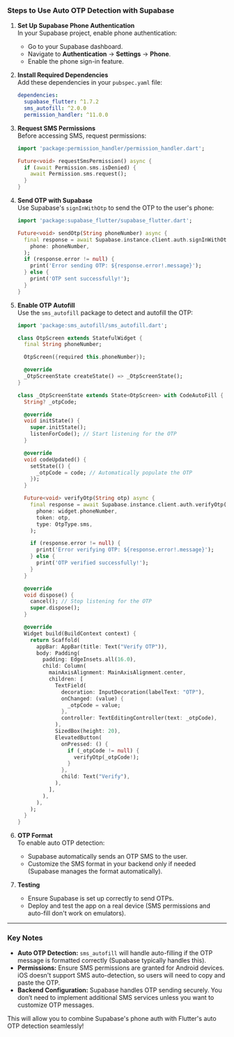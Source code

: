 ### **Steps to Use Auto OTP Detection with Supabase**

1. **Set Up Supabase Phone Authentication**  
   In your Supabase project, enable phone authentication:
   - Go to your Supabase dashboard.
   - Navigate to **Authentication** → **Settings** → **Phone**.
   - Enable the phone sign-in feature.

2. **Install Required Dependencies**  
   Add these dependencies in your `pubspec.yaml` file:
   ```yaml
   dependencies:
     supabase_flutter: ^1.7.2
     sms_autofill: ^2.0.0
     permission_handler: ^11.0.0
   ```

3. **Request SMS Permissions**  
   Before accessing SMS, request permissions:
   ```dart
   import 'package:permission_handler/permission_handler.dart';

   Future<void> requestSmsPermission() async {
     if (await Permission.sms.isDenied) {
       await Permission.sms.request();
     }
   }
   ```

4. **Send OTP with Supabase**  
   Use Supabase's `signInWithOtp` to send the OTP to the user's phone:
   ```dart
   import 'package:supabase_flutter/supabase_flutter.dart';

   Future<void> sendOtp(String phoneNumber) async {
     final response = await Supabase.instance.client.auth.signInWithOtp(
       phone: phoneNumber,
     );
     if (response.error != null) {
       print('Error sending OTP: ${response.error!.message}');
     } else {
       print('OTP sent successfully!');
     }
   }
   ```

5. **Enable OTP Autofill**  
   Use the `sms_autofill` package to detect and autofill the OTP:
   ```dart
   import 'package:sms_autofill/sms_autofill.dart';

   class OtpScreen extends StatefulWidget {
     final String phoneNumber;

     OtpScreen({required this.phoneNumber});

     @override
     _OtpScreenState createState() => _OtpScreenState();
   }

   class _OtpScreenState extends State<OtpScreen> with CodeAutoFill {
     String? _otpCode;

     @override
     void initState() {
       super.initState();
       listenForCode(); // Start listening for the OTP
     }

     @override
     void codeUpdated() {
       setState(() {
         _otpCode = code; // Automatically populate the OTP
       });
     }

     Future<void> verifyOtp(String otp) async {
       final response = await Supabase.instance.client.auth.verifyOtp(
         phone: widget.phoneNumber,
         token: otp,
         type: OtpType.sms,
       );

       if (response.error != null) {
         print('Error verifying OTP: ${response.error!.message}');
       } else {
         print('OTP verified successfully!');
       }
     }

     @override
     void dispose() {
       cancel(); // Stop listening for the OTP
       super.dispose();
     }

     @override
     Widget build(BuildContext context) {
       return Scaffold(
         appBar: AppBar(title: Text("Verify OTP")),
         body: Padding(
           padding: EdgeInsets.all(16.0),
           child: Column(
             mainAxisAlignment: MainAxisAlignment.center,
             children: [
               TextField(
                 decoration: InputDecoration(labelText: "OTP"),
                 onChanged: (value) {
                   _otpCode = value;
                 },
                 controller: TextEditingController(text: _otpCode),
               ),
               SizedBox(height: 20),
               ElevatedButton(
                 onPressed: () {
                   if (_otpCode != null) {
                     verifyOtp(_otpCode!);
                   }
                 },
                 child: Text("Verify"),
               ),
             ],
           ),
         ),
       );
     }
   }
   ```

6. **OTP Format**  
   To enable auto OTP detection:
   - Supabase automatically sends an OTP SMS to the user.
   - Customize the SMS format in your backend only if needed (Supabase manages the format automatically).

7. **Testing**  
   - Ensure Supabase is set up correctly to send OTPs.
   - Deploy and test the app on a real device (SMS permissions and auto-fill don't work on emulators).

---

### **Key Notes**
- **Auto OTP Detection:** `sms_autofill` will handle auto-filling if the OTP message is formatted correctly (Supabase typically handles this).
- **Permissions:** Ensure SMS permissions are granted for Android devices. iOS doesn't support SMS auto-detection, so users will need to copy and paste the OTP.
- **Backend Configuration:** Supabase handles OTP sending securely. You don’t need to implement additional SMS services unless you want to customize OTP messages.

This will allow you to combine Supabase's phone auth with Flutter's auto OTP detection seamlessly!
